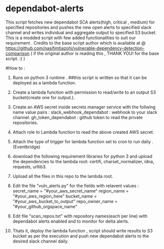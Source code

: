 # dependabot-alerts
This script fetches new dependabot SCA alerts(high, critical , medium) for specified repositories and pushes the new open alerts to specified slack channel and writes individual and aggregate output to specified S3 bucket.
This is a modded script with few added functionalities  to suit our requirement . Credits to the base script author which is available at @ https://github.com/nasifimtiazohi/vulnerable-dependency-detection-comparison ( if the original author is reading this , THANK YOU! for the base script. :) )

#How to :

1. Runs on python 3 runtime .
##this script is written so that it can be deployed as a lambda function.

2. Create a lambda function with permission to read/write to an output S3 bucket(create one for output.).
3. Create an AWS secret inside secrets manager service with the follwing name value pairs :
            slack_webhook_dependabot : webhook to your slack channel. 
            gh_token_dependabot : github token to read the private repositories.
4. Attach role to Lambda function to read the above created AWS secret.
5. Attach the type of trigger for lambda function set to cron to run daily .(Eventbridge)

6. download the following requirement libraries for python 3 and upload the dependencies to the lambda root:
certifi,
charset_normalizer,
idna,
requests,
urllib3.

7. Upload all the files in this repo to the lambda root.
8. Edit the file "vuln_alerts.py" for the fields with relavent values : 
        secret_name = "#your_aws_secret_name"
        region_name = "#your_aws_region_here"
        bucket_name = "#your_aws_bucket_to_output"
        repo_owner_name = "#your_github_orgspace_name"
9. Edit file "scan_repos.txt" with repository names(each per line) with dependabot alerts enabled and to monitor for delta alerts.
        
9. Thats it, deploy the lambda function , script should write results to S3 bucket as per the execution and push new dependabot alerts to the desired slack channel daily.
